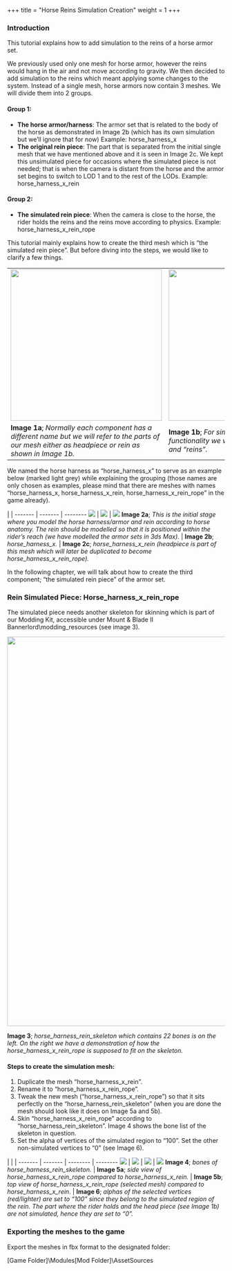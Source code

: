 +++
title = "Horse Reins Simulation Creation"
weight = 1
+++

### Introduction 

This tutorial explains how to add simulation to the reins of a horse armor set. 

We previously used only one mesh for horse armor, however the reins would hang in the air and not move according to gravity. We then decided to add simulation to the reins which meant applying some changes to the system. Instead of a single mesh, horse armors now contain 3 meshes. We will divide them into 2 groups.

#### Group 1:

- **The horse armor/harness**:  The armor set that is related to the body of the horse as demonstrated in Image 2b (which has its own simulation but we’ll ignore that for now) Example: horse_harness_x
- **The original rein piece**: The part that is separated from the initial single mesh that we have mentioned above and it is seen in Image 2c. We kept this unsimulated piece for occasions where the simulated piece is not needed; that is when the camera is distant from the horse and the armor set begins to switch to LOD 1 and to the rest of the LODs. Example: horse_harness_x_rein

#### Group 2:

- **The simulated rein piece**: When the camera is close to the horse, the rider holds the reins and the reins move according to physics. Example: horse_harness_x_rein_rope

This tutorial mainly explains how to create the third mesh which is “the simulated rein piece”. But before diving into the steps, we would like to clarify a few things.

|  |  |
| ------ | ----------- |
| <img src="/img/horse_reins_simulation_creation/image_1a.png" width="350px"/> | <img src="/img/horse_reins_simulation_creation/image_1b.png" width="350px"/> |
| **Image 1a**; *Normally each component has a different name but we will refer to the parts of our mesh either as headpiece or rein as shown in Image 1b.* | **Image 1b**; *For simplicity and due to functionality we will only use “head piece” and “reins”.* |

We named the horse harness as  “horse_harness_x” to serve as an example below (marked light grey) while explaining the grouping (those names are only chosen as examples, please mind that there are meshes with names  “horse_harness_x, horse_harness_x_rein, horse_harness_x_rein_rope” in the game already).

 |  | 
------- | ------- | --------
<img src="/img/horse_reins_simulation_creation/image_2a.png"/> | <img src="/img/horse_reins_simulation_creation/image_2b.png"/> | <img src="/img/horse_reins_simulation_creation/image_2c.png"/>
**Image 2a**; *This is the initial stage where you model the horse harness/armor and rein according to horse anatomy. The rein should be modelled so that it is positioned within the rider’s reach (we have modelled the armor sets in 3ds Max).* | **Image 2b**; *horse_harness_x.* | **Image 2c**; *horse_harness_x_rein (headpiece is part of this mesh which will later be duplicated to become horse_harness_x_rein_rope).*

In the following chapter, we will talk about how to create the third component; “the simulated rein piece” of the armor set.

### Rein Simulated Piece: Horse_harness_x_rein_rope

The simulated piece needs another skeleton for skinning which is part of our Modding Kit, accessible under Mount & Blade II Bannerlord\modding_resources (see image 3).

<img src="/img/horse_reins_simulation_creation/image_3.png" width="900px"/>

**Image 3**; *horse_harness_rein_skeleton which contains 22 bones is on the left. On the right we have a demonstration of how the horse_harness_x_rein_rope is supposed to fit on the skeleton.*

#### Steps to create the simulation mesh:
1. Duplicate the mesh “horse_harness_x_rein”.
2. Rename it to “horse_harness_x_rein_rope”.
3. Tweak the new mesh (“horse_harness_x_rein_rope”) so that it sits perfectly on the “horse_harness_rein_skeleton” (when you are done the mesh should look like it does on Image 5a and 5b).
4. Skin “horse_harness_x_rein_rope” according to “horse_harness_rein_skeleton”. Image 4 shows the bone list of the skeleton in question.
5. Set the alpha of vertices of the simulated region to “100”. Set the other non-simulated vertices to “0” (see Image 6).

 |  |  | 
------- | ------- | -------- | --------
<img src="/img/horse_reins_simulation_creation/image_4.png"/> | <img src="/img/horse_reins_simulation_creation/image_5a.png"/> | <img src="/img/horse_reins_simulation_creation/image_5b.png"/> | <img src="/img/horse_reins_simulation_creation/image_6.png"/>
**Image 4**; *bones of horse_harness_rein_skeleton.* | **Image 5a**; *side view of horse_harness_x_rein_rope compared to horse_harness_x_rein.* | **Image 5b**; *top view of horse_harness_x_rein_rope (selected mesh) compared to horse_harness_x_rein.* | **Image 6**; *alphas of the selected vertices (red/lighter) are set to “100” since they belong to the simulated region of the rein. The part where the rider holds and the head piece (see Image 1b) are not simulated, hence they are set to “0”.*

### Exporting the meshes to the game

Export the meshes in fbx format to the designated folder:

[Game Folder]\Modules\[Mod Folder]\AssetSources
